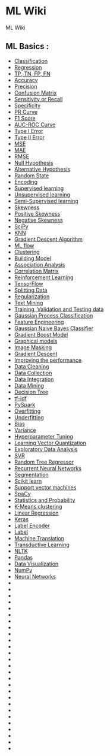 # ML Wiki

ML Wiki

## ML Basics :

- [Classification](classification.md)
- [Regression](regression.md)
- [TP, TN, FP, FN](possible_outcomes_clf.md)
- [Accuracy](accuracy.md)
- [Precision](precision.md)
- [Confusion Matrix ](confusion_matrix.md)
- [Sensitivity or Recall](sensitivity.md)
- [Specificity](specificity.md)
- [PR Curve](pr_curve.md)
- [F1 Score](f1_score.md)
- [AUC-ROC Curve](auc_roc.md)
- [Type I Error](type1_error.md)
- [Type II Error](type2_error.md)
- [MSE](mse.md)
- [MAE](mae.md)
- [RMSE](rmse.md)
- [Null Hypothesis](null_hypothesis.md)
- [Alternative Hypothesis](alternative_hypothesis.md)
- [Random State](random_state.md)
- [Encoding](encoding.md)
- [Supervised learning](supervised_learning.md)
- [Unsupervised learning](unsupervised_learning.md)
- [Semi-Supervised learning](semi_supervised_learning.md)
- [Skewness](skewness.md)
- [Positive Skewness](positive_skewness.md)
- [Negative Skewness](negative_skewness.md)
- [SciPy](scipy.md)
- [KNN](knn.md)
- [Gradient Descent Algorithm](gradient_descent_algorithm.md)
- [ML flow](ml_flow.md)
- [Clustering](clustering.md)
- [Building Model](building_model.md)
- [Association Analysis](association_analysis.md)
- [Correlation Matrix](correlation_matrix.md)
- [Reinforcement Learning](reinforcement_learning.md)
- [TensorFlow](tensorflow.md)
- [Splitting Data](splitting_data.md)
- [Regularization](regularization.md)
- [Text Mining](text_mining.md)
- [Training, Validation and Testing data](train_test_data.md)
- [Gaussian Process Classification](gaussian_process_classifier.md)
- [Feature Engineering](feature_engineering.md)
- [Gaussian Naive Bayes Classifier](gaussian_naive_bayes_classifier.md)
- [Gradient Boost Model](gradient_boost_model.md)
- [Graphical models](gradient_models.md)
- [Image Masking](image_masking.md)
- [Gradient Descent](gradient_descent.md)
- [Improving the performance](improving_the_performance.md)
- [Data Cleaning](data_cleaning.md)
- [Data Collection](data_collection.md)
- [Data Integration](data_integration.md)
- [Data Mining](data_mining.md)
- [Decision Tree](decision_tree.md)
- [tf-idf](tf-idf.md)
- [PySpark](pyspark.md)
- [Overfitting](overfitting.md)
- [Underfitting](underfitting.md)
- [Bias](bias.md)
- [Variance](variance.md)
- [Hyperparameter Tuning](tuning.md)
- [Learning Vector Quantization](learning_vector_quantization.md)
- [Exploratory Data Analysis](exploratory_data_analysis.md)
- [SVR](SVR.md)
- [Random Tree Regressor](random_forest_regressor.md)
- [Recurrent Neural Networks](recurrent_neural_networks.md)
- [Segmentation](segmentation.md)
- [Scikit learn](scikit_learn.md)
- [Support vector machines](SVM.md)
- [SpaCy](SpaCy.md)
- [Statistics and Probability](statistics_and_Probability.md)
- [K-Means clustering](k_means.md)
- [Linear Regression](linear_regression.md)
- [Keras](keras.md)
- [Label Encoder](label_encoder.md)
- [Label](label.md)
- [Machine Translation](machine_translation.md)
- [Transductive Learning](transductive_learning.md)
- [NLTK](nltk.md)
- [Pandas](pandas.md)
- [Data Visualization](data_visualization.md)
- [NumPy](numpy.md)
- [Neural Networks](neural_networks.md)
- []()
- []()
- []()
- []()
- []()
- []()
- []()
- []()
- []()
- []()
- []()
- []()
- []()
- []()
- []()
- []()
- []()
- []()
- []()
- []()
- []()
- []()
- []()
- []()
- []()
- []()
- []()
